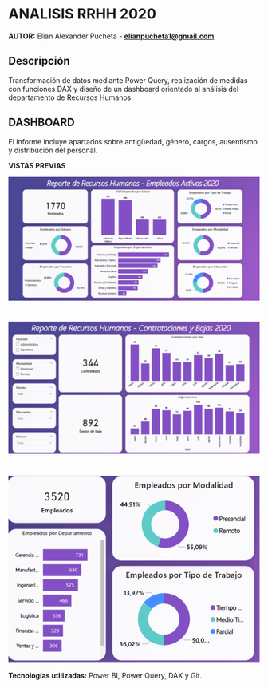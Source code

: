 # ANALISIS RRHH 2020
**AUTOR:** Elian Alexander Pucheta - **elianpucheta1@gmail.com**

## Descripción

Transformación de datos mediante Power Query, realización de medidas con funciones DAX y diseño de un dashboard orientado al análisis del departamento de Recursos Humanos.

## DASHBOARD

El informe incluye apartados sobre antigüedad, género, cargos, ausentismo y distribución del personal.

**VISTAS PREVIAS**

![previa1](https://github.com/eliancba/RRHH-INFORME-2020/blob/main/INFORME%20RRHH/imagenes/PREVIA%201.png)

#

![previa2](https://github.com/eliancba/RRHH-INFORME-2020/blob/main/INFORME%20RRHH/imagenes/PREVIA%202.png)

#

![previa3](https://github.com/eliancba/RRHH-INFORME-2020/blob/main/INFORME%20RRHH/imagenes/PREVIA%203.png)

**Tecnologías utilizadas:** 
Power BI, Power Query, DAX y Git.